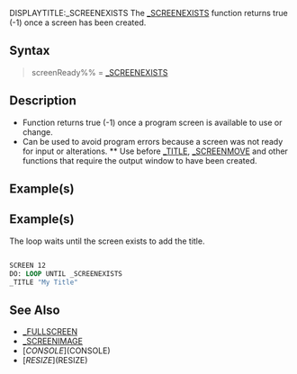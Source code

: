 DISPLAYTITLE:_SCREENEXISTS
The [_SCREENEXISTS](_SCREENEXISTS) function returns true (-1) once a screen has been created.


## Syntax

>  screenReady%% = [_SCREENEXISTS](_SCREENEXISTS)


## Description

* Function returns true (-1) once a program screen is available to use or change.
* Can be used to avoid program errors because a screen was not ready for input or alterations.
** Use before [_TITLE](_TITLE), [_SCREENMOVE](_SCREENMOVE) and other functions that require the output window to have been created.


## Example(s)

## Example(s)
 The loop waits until the screen exists to add the title.

```vb

SCREEN 12
DO: LOOP UNTIL _SCREENEXISTS
_TITLE "My Title"

```


## See Also

* [_FULLSCREEN](_FULLSCREEN)
* [_SCREENIMAGE](_SCREENIMAGE)
* [$CONSOLE]($CONSOLE)
* [$RESIZE]($RESIZE)




